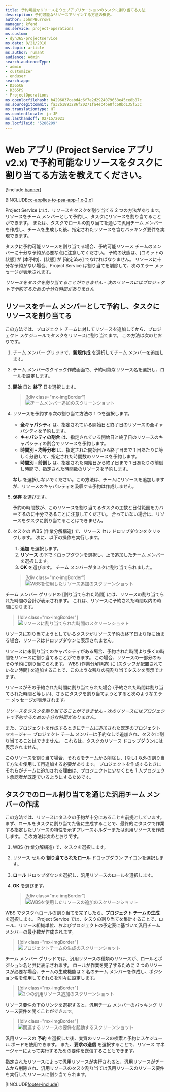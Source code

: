 ```yaml
---
title: 予約可能なリソースをウェブアプリケーションのタスクに割り当てる方法
description: 予約可能なリソースアサインする方法の概要。
author: JohnPBurrows
manager: kfend
ms.service: project-operations
ms.custom:
- dyn365-projectservice
ms.date: 8/21/2018
ms.topic: article
ms.author: rumant
audience: Admin
search.audienceType:
- admin
- customizer
- enduser
search.app:
- D365CE
- D365PS
- ProjectOperations
ms.openlocfilehash: b4296837cabd4c6f7e2d2924079658e45ce8b87c
ms.sourcegitcommit: fa32b1893286f20271fa4ec4be8fc68bd135f53c
ms.translationtype: HT
ms.contentlocale: ja-JP
ms.lasthandoff: 02/15/2021
ms.locfileid: "5286299"
---
```

# <a name="how-do-i-assign-a-bookable-resource-to-a-task-in-the-web-app-project-service-app-v2x"></a>Web アプリ (Project Service アプリ v2.x) で予約可能なリソースをタスクに割り当てる方法を教えてください。

[!include [banner](../includes/psa-now-project-operations.md)]

[!INCLUDE[cc-applies-to-psa-app-1.x-2.x](../includes/cc-applies-to-psa-app-1x-2x.md)]

Project Service には、リソースをタスクを割り当てる 2 つの方法があります。 リソースをチーム メンバーとして予約し、タスクにリソースを割り当てることができます。 または、タスクでロールの割り当てを通じて汎用チーム メンバーを作成し、チームを生成した後、指定されたリソースを含むバッキング要件を実現できます。

タスクに予約可能リソースを割り当てる場合、予約可能リソース チームのメンバーに十分な予約が必要な点に注意してください。 予約の状態は、[コミットの状態] が [本予約]、[状態] が [確定済み] でなければなりません。 リソースに十分な予約がない場合、Project Service は割り当てを削除して、次のエラー メッセージが表示されます。

*リソースをタスクを割り当てることができません - 次のリソースにはプロジェクトで予約するための十分な時間がありません*

## <a name="book-a-resource-as-a-team-member-and-then-assign-the-resource-to-a-task"></a>リソースをチーム メンバーとして予約し、タスクにリソースを割り当てる

この方法では、プロジェクト チームに対してリソースを追加してから、プロジェクト スケジュールでタスクをリソースに割り当てます。 この方法は次のとおりです。
1.  チーム メンバー グリッドで、**新規作成** を選択してチーム メンバーを追加します。
2.  チーム メンバーのクイック作成画面で、予約可能なリソース名を選択し、ロールを設定します。
3.  **開始** 日と **終了** 日を選択します。

    > [!div class="mx-imgBorder"] 
    > ![チームメンバー追加のスクリーンショット](media/FAQ-Resources-to-Tasks2-1.png "チームメンバー追加のスクリーンショット")
 
4.  リソースを予約する次の割り当て方法の 1 つを選択します。
    - **全キャパシティ** は、指定されている開始日と終了日のリソースの全キャパシティを予約します。
    - **キャパシティの割合** は、指定されている開始日と終了日のリソースのキャパシティの割合でリソースを予約します。
    - **時間別 - 均等分布** は、指定された開始日から終了日まで 1 日あたりに等しく分散して、指定された時間数のリソースを予約します。
    - **時間別 - 前倒し** は、指定された開始日から終了日まで 1 日あたりの前倒し時間で、指定された時間数のリソースを予約します。

    **なし** を選択しないでください。この方法は、チームにリソースを追加しますが、リソースのキャパシティを吸収する予約は作成しません。
5.  **保存** を選びます。

    予約の時間数が、このリソースを割り当てるタスクの工数と日付範囲をカバーするのに十分であることに注意してください。 合っていない場合は、リソースをタスクに割り当てることはできません。

6.  タスクの WBS (作業分解構造) で、リソース セル ドロップダウンをクリックします。 次に、以下の操作を実行します。 

    1. **追加** を選択します。
    2. **リソース** の下でドロップダウンを選択し、上で追加したチーム メンバーを選択します。
    3. **OK** を選びます。 チーム メンバーがタスクに割り当てられました。

    > [!div class="mx-imgBorder"] 
    > ![WBSを使用したリソース追加のスクリーンショット](media/FAQ-Resources-to-Tasks2-2.png "WBSを使用したリソース追加のスクリーンショット")
 
チーム メンバー グリッドの [割り当てられた時間] には、リソースの割り当てられた時間の合計が表示されます。 これは、リソースに予約された時間以内の時間になります。 

> [!div class="mx-imgBorder"] 
> ![リソースに割り当てられた時間のスクリーンショット](media/FAQ-Resources-to-Tasks2-3.png "リソースに割り当てられた時間のスクリーンショット")
 
リソースに割り当てようとしているタスクがリソース予約の終了日より後に始まる場合、リソースはドロップダウンに表示されません。

リソースに未割り当てのキャパシティがある場合、予約された時間より多くの時間をリソースに割り当てることができます。 この場合、リソースの一部分のみその予約に割り当てられます。 WBS (作業分解構造) に [スタッフが配置されていない時間] を追加することで、このような残りの見割り当てタスクを表示できます。

リソースがその予約された時間に割り当てられた場合 (予約された時間は割り当てられた時間と等しい)、さらにタスクを割り当てようとすると次のようなエラー メッセージが表示されます。

*リソースをタスクを割り当てることができません - 次のリソースにはプロジェクトで予約するための十分な時間がありません。*

また、プロジェクトを作成するときにチームに追加された既定のプロジェクト マネージャー プロジェクト チーム メンバーは予約なしで追加され、タスクに割り当てることはできません。 これらは、タスクのリソース ドロップダウンには表示されません。

このリソースを割り当て場合、それらをチームから削除し、[なし] 以外の割り当て方法を使用して再追加する必要があります。 プロジェクトを作成するときにそれらがチームに追加される理由は、プロジェクトに少なくとも 1 人プロジェクト承認者が既定でいるようにするためです。

## <a name="create-a-generic-team-member-through-role-assignment-on-tasks"></a>タスクでのロール割り当てを通じた汎用チーム メンバーの作成

この方法では、リソースにタスクの予約が十分にあることを前提としています。 まず、ロールをタスクに割り当てた後に生成することで、最終的にタスクで作業する指定したリソースの特性を示すプレースホルダーまたは汎用リソースを作成します。 この方法は次のとおりです。

1. WBS (作業分解構造) で、タスクを選択します。
2. リソース セルの **割り当てられたロール** ドロップダウン アイコンを選択します。
3. **ロール** ドロップダウンを選択し、汎用リソースのロールを選択します。
4. **OK** を選びます。

    > [!div class="mx-imgBorder"] 
    > ![WBSを使用したリソースの追加のスクリーンショット](media/FAQ-Resources-to-Tasks2-4.png "WBSを使用したリソースの追加のスクリーンショット")
 
WBS でタスクへロールの割り当てを完了したら、**プロジェクト チームの生成** を選択します。 Project Service では、タスクの割り当てを集計することで、ロール、リソース組織単位、およびプロジェクトの予定表に基づいて汎用チーム メンバーの最小数が作成されます。

> [!div class="mx-imgBorder"] 
> ![プロジェクトチームの生成のスクリーンショット](media/FAQ-Resources-to-Tasks2-5.png "プロジェクトチームの生成のスクリーンショット")
 
チーム メンバー グリッドでは、汎用リソースの種類のリソースが、ロールとポジション名と共に表示されます。 ロールが作業を完了するために 2 つのリソースが必要な場合、チームの生成機能は 2 名のチーム メンバーを作成し、ポジション名を使用してそれらを別々に設定します。

> [!div class="mx-imgBorder"] 
> ![2つの汎用リソース追加のスクリーンショット](media/FAQ-Resources-to-Tasks2-6.png "2つの汎用リソース追加のスクリーンショット")
 
リソース要件の下のリンクを選択すると、汎用チーム メンバーのバッキング リソース要件を開くことができます。

> [!div class="mx-imgBorder"] 
> ![関連するリソースの要件を起動するスクリーンショット](media/FAQ-Resources-to-Tasks2-7.png "関連するリソースの要件を起動するスクリーンショット")

汎用リソースの **予約** を選択した後、実質のリソースの検索と予約にスケジュール ボードを使用できます。 また、**要求の送信** を選択することで、リソース マネージャーによって実行するための要件を送信することもできます。

指定されたリソースによって汎用リソースが実行されると、汎用リソースがチームから削除され、汎用リソースのタスク割り当ては汎用リソースのリソース要件を実行したリソースに割り当てられます。
 



[!INCLUDE[footer-include](../includes/footer-banner.md)]